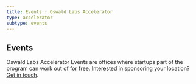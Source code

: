 ```yaml
---
title: Events · Oswald Labs Accelerator
type: accelerator
subtype: events
---
```


<section class="hero pb-5 big-image">
    <div class="container">
        <div class="row">
            <div class="col-md-6">
				<h1>Events</h1>
				<p class="intro-para">Oswald Labs Accelerator Events are offices where startups part of the program can work out of for free. Interested in sponsoring your location? <a href="/contact/">Get in touch</a>.</p>
			</div>
            <div class="col-md-6 text-right">
                <img alt="" src="/images/illustrations/events.svg">
            </div>
        </div>
    </div>
</section>